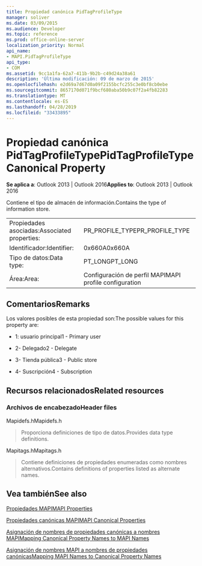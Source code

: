 ```yaml
---
title: Propiedad canónica PidTagProfileType
manager: soliver
ms.date: 03/09/2015
ms.audience: Developer
ms.topic: reference
ms.prod: office-online-server
localization_priority: Normal
api_name:
- MAPI.PidTagProfileType
api_type:
- COM
ms.assetid: 9cc1a1fa-62a7-411b-9b2b-c49d24a38a61
description: 'Última modificación: 09 de marzo de 2015'
ms.openlocfilehash: e2d69a7d67d0a09f2155bcfc255c3e0bf8cb0ebe
ms.sourcegitcommit: 8657170d071f9bcf680aba50b9c07f2a4fb82283
ms.translationtype: MT
ms.contentlocale: es-ES
ms.lasthandoff: 04/28/2019
ms.locfileid: "33433895"
---
```

# <a name="pidtagprofiletype-canonical-property"></a><span data-ttu-id="b357c-103">Propiedad canónica PidTagProfileType</span><span class="sxs-lookup"><span data-stu-id="b357c-103">PidTagProfileType Canonical Property</span></span>

  
  
<span data-ttu-id="b357c-104">**Se aplica a**: Outlook 2013 | Outlook 2016</span><span class="sxs-lookup"><span data-stu-id="b357c-104">**Applies to**: Outlook 2013 | Outlook 2016</span></span> 
  
<span data-ttu-id="b357c-105">Contiene el tipo de almacén de información.</span><span class="sxs-lookup"><span data-stu-id="b357c-105">Contains the type of information store.</span></span>
  
|||
|:-----|:-----|
|<span data-ttu-id="b357c-106">Propiedades asociadas:</span><span class="sxs-lookup"><span data-stu-id="b357c-106">Associated properties:</span></span>  <br/> |<span data-ttu-id="b357c-107">PR_PROFILE_TYPE</span><span class="sxs-lookup"><span data-stu-id="b357c-107">PR_PROFILE_TYPE</span></span>  <br/> |
|<span data-ttu-id="b357c-108">Identificador:</span><span class="sxs-lookup"><span data-stu-id="b357c-108">Identifier:</span></span>  <br/> |<span data-ttu-id="b357c-109">0x660A</span><span class="sxs-lookup"><span data-stu-id="b357c-109">0x660A</span></span>  <br/> |
|<span data-ttu-id="b357c-110">Tipo de datos:</span><span class="sxs-lookup"><span data-stu-id="b357c-110">Data type:</span></span>  <br/> |<span data-ttu-id="b357c-111">PT_LONG</span><span class="sxs-lookup"><span data-stu-id="b357c-111">PT_LONG</span></span>  <br/> |
|<span data-ttu-id="b357c-112">Área:</span><span class="sxs-lookup"><span data-stu-id="b357c-112">Area:</span></span>  <br/> |<span data-ttu-id="b357c-113">Configuración de perfil MAPI</span><span class="sxs-lookup"><span data-stu-id="b357c-113">MAPI profile configuration</span></span>  <br/> |
   
## <a name="remarks"></a><span data-ttu-id="b357c-114">Comentarios</span><span class="sxs-lookup"><span data-stu-id="b357c-114">Remarks</span></span>

<span data-ttu-id="b357c-115">Los valores posibles de esta propiedad son:</span><span class="sxs-lookup"><span data-stu-id="b357c-115">The possible values for this property are:</span></span>
  
- <span data-ttu-id="b357c-116">1: usuario principal</span><span class="sxs-lookup"><span data-stu-id="b357c-116">1 - Primary user</span></span>
    
- <span data-ttu-id="b357c-117">2- Delegado</span><span class="sxs-lookup"><span data-stu-id="b357c-117">2 - Delegate</span></span>
    
- <span data-ttu-id="b357c-118">3- Tienda pública</span><span class="sxs-lookup"><span data-stu-id="b357c-118">3 - Public store</span></span>
    
- <span data-ttu-id="b357c-119">4- Suscripción</span><span class="sxs-lookup"><span data-stu-id="b357c-119">4 - Subscription</span></span>
    
## <a name="related-resources"></a><span data-ttu-id="b357c-120">Recursos relacionados</span><span class="sxs-lookup"><span data-stu-id="b357c-120">Related resources</span></span>

### <a name="header-files"></a><span data-ttu-id="b357c-121">Archivos de encabezado</span><span class="sxs-lookup"><span data-stu-id="b357c-121">Header files</span></span>

<span data-ttu-id="b357c-122">Mapidefs.h</span><span class="sxs-lookup"><span data-stu-id="b357c-122">Mapidefs.h</span></span>
  
> <span data-ttu-id="b357c-123">Proporciona definiciones de tipo de datos.</span><span class="sxs-lookup"><span data-stu-id="b357c-123">Provides data type definitions.</span></span>
    
<span data-ttu-id="b357c-124">Mapitags.h</span><span class="sxs-lookup"><span data-stu-id="b357c-124">Mapitags.h</span></span>
  
> <span data-ttu-id="b357c-125">Contiene definiciones de propiedades enumeradas como nombres alternativos.</span><span class="sxs-lookup"><span data-stu-id="b357c-125">Contains definitions of properties listed as alternate names.</span></span>
    
## <a name="see-also"></a><span data-ttu-id="b357c-126">Vea también</span><span class="sxs-lookup"><span data-stu-id="b357c-126">See also</span></span>



[<span data-ttu-id="b357c-127">Propiedades MAPI</span><span class="sxs-lookup"><span data-stu-id="b357c-127">MAPI Properties</span></span>](mapi-properties.md)
  
[<span data-ttu-id="b357c-128">Propiedades canónicas MAPI</span><span class="sxs-lookup"><span data-stu-id="b357c-128">MAPI Canonical Properties</span></span>](mapi-canonical-properties.md)
  
[<span data-ttu-id="b357c-129">Asignación de nombres de propiedades canónicas a nombres MAPI</span><span class="sxs-lookup"><span data-stu-id="b357c-129">Mapping Canonical Property Names to MAPI Names</span></span>](mapping-canonical-property-names-to-mapi-names.md)
  
[<span data-ttu-id="b357c-130">Asignación de nombres MAPI a nombres de propiedades canónicas</span><span class="sxs-lookup"><span data-stu-id="b357c-130">Mapping MAPI Names to Canonical Property Names</span></span>](mapping-mapi-names-to-canonical-property-names.md)

